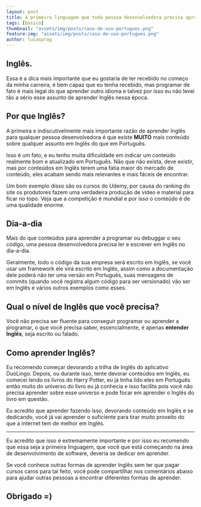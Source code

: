 ```yaml
---
layout: post
title: A primeira linguagem que toda pessoa desenvolvedora precisa aprender
tags: [basico]
thumbnail: "assets/img/posts/caso-de-uso-portugues.png"
feature-img: "assets/img/posts/caso-de-uso-portugues.png"
author: lucasprag
---
```


## Inglês.

Essa é a dica mais importante que eu gostaria de ter recebido no começo da minha carreira, é bem capaz que eu tenha recebido, mas programar de fato é mais legal do que aprender outro idioma e talvez por isso eu não levei tão a sério esse assunto de aprender Inglês nessa época.

## Por que Inglês?

A primeira e indiscutivelmente mais importante razão de aprender Inglês para qualquer pessoa desenvolvedora é que existe <strong>MUITO</strong> mais conteúdo sobre qualquer assunto em Inglês do que em Português.

Isso é um fato, e eu tenho muita dificuldade em indicar um conteúdo realmente bom e atualizado em Português. Não que não exista, deve existir, mas por conteúdos em Inglês terem uma fatia maior do mercado de conteúdo, eles acabam sendo mais relevantes e mais fáceis de encontrar.

Um bom exemplo disso são os cursos do Udemy, por causa do ranking do site os produtores fazem uma verdadeira produção de vídeo e material para ficar no topo. Veja que a competição é mundial e por isso o conteúdo é de uma qualidade enorme.

## Dia-a-dia

Mais do que conteúdos para aprender a programar ou debuggar o seu código, uma pessoa desenvolvedora precisa ler e escrever em Inglês no dia-a-dia.

Geralmente, todo o código da sua empresa será escrito em Inglês, se você usar um framework ele virá escrito em Inglês, assim como a documentação dele poderá não ter uma versão em Português, suas mensagens de commits (quando você registra algum código para ser versionado) vão ser em Inglês e vários outros exemplos como esses.

## Qual o nível de Inglês que você precisa?

Você não precisa ser fluente para conseguir programar ou aprender a programar, o que você precisa saber, essencialmente, é apenas <strong>entender Inglês</strong>, seja escrito ou falado.


## Como aprender Inglês?

Eu recomendo começar devorando a trilha de Inglês do aplicativo DuoLingo. Depois, ou durante isso, tente devorar conteúdos em Inglês, eu comecei lendo os livros do Harry Potter, eu já tinha lido eles em Português então muito do universo do livro eu já conhecia e isso facilita pois você não precisa aprender sobre esse universo e pode focar em aprender o Inglês do livro em questão.

Eu acredito que aprender fazendo isso, devorando conteúdo em Inglês e se dedicando, você já vai aprender o suficiente para tirar muito proveito do que a internet tem de melhor em Inglês.

-----

Eu acredito que isso é extremamente importante e por isso eu recomendo que essa seja a primeira linguagem, que você que está começando na área de desenvolvimento de software, deveria se dedicar em aprender.

Se você conhece outras formas de aprender Inglês sem ter que pagar cursos caros para tal feito, você pode compartilhar nos comentários abaixo para ajudar outras pessoas a encontrar diferentes formas de aprender.

## Obrigado =)
